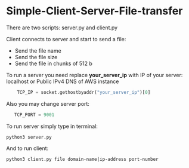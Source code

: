 # Simple-Client-Server-File-transfer

There are two scripts: server.py and client.py

Client connects to server and start to send a file:

+ Send the file name
+ Send the file size
+ Send the file in chunks of 512 b

To run a server you need replace **your_server_ip** with IP of your server: localhost or Public IPv4 DNS of AWS instance

```python
    TCP_IP = socket.gethostbyaddr("your_server_ip")[0]
```

Also you may change server port:

```python
   TCP_PORT = 9001
```

To run server simply type in terminal:

```
python3 server.py
```

And to run client:

```
python3 client.py file domain-name|ip-address port-number
```
